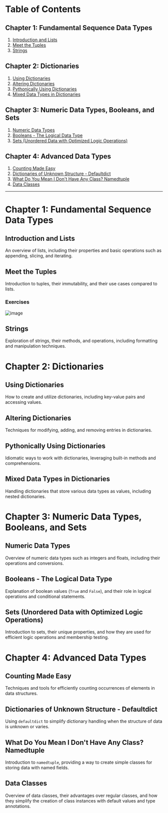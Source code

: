 # Table of Contents

## Chapter 1: Fundamental Sequence Data Types
1. [Introduction and Lists](#introduction-and-lists)
2. [Meet the Tuples](#meet-the-tuples)
3. [Strings](#strings)

## Chapter 2: Dictionaries
1. [Using Dictionaries](#using-dictionaries)
2. [Altering Dictionaries](#altering-dictionaries)
3. [Pythonically Using Dictionaries](#pythonically-using-dictionaries)
4. [Mixed Data Types in Dictionaries](#mixed-data-types-in-dictionaries)

## Chapter 3: Numeric Data Types, Booleans, and Sets
1. [Numeric Data Types](#numeric-data-types)
2. [Booleans - The Logical Data Type](#booleans-the-logical-data-type)
3. [Sets (Unordered Data with Optimized Logic Operations)](#sets-unordered-data-with-optimized-logic-operations)

## Chapter 4: Advanced Data Types
1. [Counting Made Easy](#counting-made-easy)
2. [Dictionaries of Unknown Structure - Defaultdict](#dictionaries-of-unknown-structure-defaultdict)
3. [What Do You Mean I Don't Have Any Class? Namedtuple](#what-do-you-mean-i-dont-have-any-class-namedtuple)
4. [Data Classes](#data-classes)

---

# Chapter 1: Fundamental Sequence Data Types

## Introduction and Lists
An overview of lists, including their properties and basic operations such as appending, slicing, and iterating.

## Meet the Tuples
Introduction to tuples, their immutability, and their use cases compared to lists.

### Exercises
![image](https://github.com/user-attachments/assets/dc41e6f1-aefb-4536-8fad-a00063c4938b)


## Strings
Exploration of strings, their methods, and operations, including formatting and manipulation techniques.

# Chapter 2: Dictionaries

## Using Dictionaries
How to create and utilize dictionaries, including key-value pairs and accessing values.

## Altering Dictionaries
Techniques for modifying, adding, and removing entries in dictionaries.

## Pythonically Using Dictionaries
Idiomatic ways to work with dictionaries, leveraging built-in methods and comprehensions.

## Mixed Data Types in Dictionaries
Handling dictionaries that store various data types as values, including nested dictionaries.

# Chapter 3: Numeric Data Types, Booleans, and Sets

## Numeric Data Types
Overview of numeric data types such as integers and floats, including their operations and conversions.

## Booleans - The Logical Data Type
Explanation of boolean values (`True` and `False`), and their role in logical operations and conditional statements.

## Sets (Unordered Data with Optimized Logic Operations)
Introduction to sets, their unique properties, and how they are used for efficient logic operations and membership testing.

# Chapter 4: Advanced Data Types

## Counting Made Easy
Techniques and tools for efficiently counting occurrences of elements in data structures.

## Dictionaries of Unknown Structure - Defaultdict
Using `defaultdict` to simplify dictionary handling when the structure of data is unknown or varies.

## What Do You Mean I Don't Have Any Class? Namedtuple
Introduction to `namedtuple`, providing a way to create simple classes for storing data with named fields.

## Data Classes
Overview of data classes, their advantages over regular classes, and how they simplify the creation of class instances with default values and type annotations.
